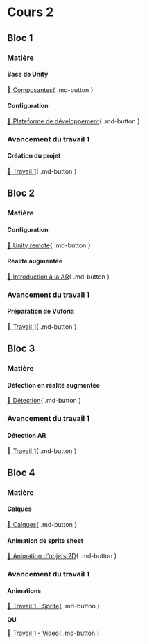 # Cours 2

## Bloc 1
### Matière
#### Base de Unity
[📝 Composantes](./unity/composantes.md){ .md-button }           

#### Configuration
[📝 Plateforme de développement](./installation/configuration.md){ .md-button }     

### Avancement du travail 1
#### Création du projet
[💼 Travail 1](https://tim-montmorency.com/compendium/582-401-realite-mixte/consignes/travail1-creation-projet.html){ .md-button }     

## Bloc 2
### Matière
#### Configuration
[📝 Unity remote](./installation/unity-remote.md){ .md-button }   
       
#### Réalité augmentée
[📝 Introduction à la AR](./realite-augmentee/introduction.md){ .md-button }       

### Avancement du travail 1
#### Préparation de Vuforia
[💼 Travail 1](https://tim-montmorency.com/compendium/582-401-realite-mixte/consignes/travail1-preparation-vuforia){ .md-button }     

## Bloc 3
### Matière
#### Détection en réalité augmentée
[📝 Détection](./realite-augmentee/detection.md){ .md-button }   

### Avancement du travail 1
#### Détection AR
[💼 Travail 1](https://tim-montmorency.com/compendium/582-401-realite-mixte/consignes/travail1-detection-ar){ .md-button }     


## Bloc 4  
### Matière
#### Calques
[📝 Calques](./unity/sorting_layers.md){ .md-button }       

#### Animation de sprite sheet
[📝 Animation d'objets 2D](./unity/animation.md){ .md-button }   

### Avancement du travail 1       
#### Animations
[💼 Travail 1 - Sprite](https://tim-montmorency.com/compendium/582-401-realite-mixte/consignes/travail1-aniamtion-sprite){ .md-button }       

**OU**

[💼 Travail 1 - Video](https://tim-montmorency.com/compendium/582-401-realite-mixte/consignes/travail1-aniamtion-video){ .md-button }     
